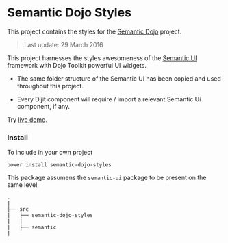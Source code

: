 # Semantic Dojo Styles

This project contains the styles for the [Semantic Dojo](https://github.com/websemantics/semantic-dojo) project.

> Last update:  29 March 2016

This project harnesses the styles awesomeness of the [Semantic UI](http://semantic-ui.com) framework with Dojo Toolkit powerful UI widgets.

- The same folder structure of the Semantic UI has been copied and used throughout this project.

- Every Dijit component will require / import a relevant Semantic Ui component, if any.

Try [live demo](http://websemantics.github.io/semantic-dojo).

### Install

To include in your own project
```
bower install semantic-dojo-styles
```

This package assumens the `semantic-ui` package to be present on the same level,
```
.
|
├── src
|   ├── semantic-dojo-styles
|   |   
|   ├── semantic
|

```
